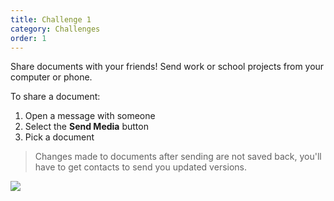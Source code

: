 ```yaml
---
title: Challenge 1
category: Challenges
order: 1
---
```


Share documents with your friends! Send work or school projects from your computer or phone.

To share a document:

1. Open a message with someone
2. Select the **Send Media** button
3. Pick a document

> Changes made to documents after sending are not saved back, you'll have to get contacts to send you updated versions.

![](//placehold.it/800x600)
